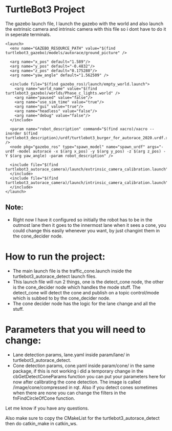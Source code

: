 # TurtleBot3 Project 

The gazebo launch file, I launch the gazebo with the world and also launch the extrinsic camera and intrinsic camera with this file so i dont have to do it in seperate terminals.

```
<launch>
  <env name="GAZEBO_RESOURCE_PATH" value="$(find turtlebot3_gazebo)/models/autorace/ground_picture" />

  <arg name="x_pos" default="1.589"/>
  <arg name="y_pos" default="-0.4832"/>
  <arg name="z_pos" default="0.175280"/>
  <arg name="yaw_angle" default="1.562509" />  

  <include file="$(find gazebo_ros)/launch/empty_world.launch">
    <arg name="world_name" value="$(find turtlebot3_gazebo)/worlds/Phase_c_lights.world" />
    <arg name="paused" value="false"/>
    <arg name="use_sim_time" value="true"/>
    <arg name="gui" value="true"/>
    <arg name="headless" value="false"/>
    <arg name="debug" value="false"/>
  </include>  

  <param name="robot_description" command="$(find xacro)/xacro --inorder $(find turtlebot3_description)/urdf/turtlebot3_burger_for_autorace_2020.urdf.xacro" />
  <node pkg="gazebo_ros" type="spawn_model" name="spawn_urdf" args="-urdf -model autorace -x $(arg x_pos) -y $(arg y_pos) -z $(arg z_pos) -Y $(arg yaw_angle) -param robot_description" />
   
  <include file="$(find turtlebot3_autorace_camera)/launch/extrinsic_camera_calibration.launch">
  </include>  
  <include file="$(find turtlebot3_autorace_camera)/launch/intrinsic_camera_calibration.launch">
  </include>
</launch>
```

## Note:
- Right now I have it configured so initially the robot has to be in the outmost lane then it goes to the innermost lane when it sees a cone, you could change this easily whenever you want, by just changint them in the cone_decider node.

# How to run the project:
- The main launch file is the traffic_cone.launch inside the turtlebot3_autorace_detect launch files.
- This launch file will run 2 things, one is the detect_cone node, the other is the cone_decider node which handles the mode stuff. The detect_cone will detect the cone and publish on a topic control/mode which is subbed to by the cone_decider node.
- The cone decider node has the logic for the lane change and all the stuff.

# Parameters that you will need to change:
- Lane detection params, lane.yaml inside param/lane/ in turtlebot3_autorace_detect.
- Cone detection params, cone.yaml inside param/cone/ in the same package, if this is not working i did a temporary change in the cbGetDetectConeParams function you can put your parameters here for now after calibrating the cone detection. The image is called /image/cone/compressed in rqt. Also if you detect cones sometimes when there are none you can change the filters in the fnFindCircleOfCone function.

Let me know if you have any questions.

Also make sure to copy the CMakeList for the turtlebot3_autorace_detect then do catkin_make in catkin_ws.


